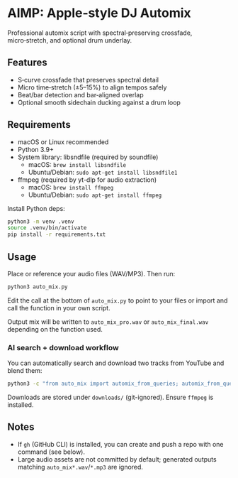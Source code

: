 # AIMP: Apple‑style DJ Automix

Professional automix script with spectral‑preserving crossfade, micro‑stretch, and optional drum underlay.

## Features
- S‑curve crossfade that preserves spectral detail
- Micro time‑stretch (±5–15%) to align tempos safely
- Beat/bar detection and bar‑aligned overlap
- Optional smooth sidechain ducking against a drum loop

## Requirements
- macOS or Linux recommended
- Python 3.9+
- System library: libsndfile (required by soundfile)
  - macOS: `brew install libsndfile`
  - Ubuntu/Debian: `sudo apt-get install libsndfile1`
- ffmpeg (required by yt-dlp for audio extraction)
  - macOS: `brew install ffmpeg`
  - Ubuntu/Debian: `sudo apt-get install ffmpeg`

Install Python deps:

```bash
python3 -m venv .venv
source .venv/bin/activate
pip install -r requirements.txt
```

## Usage
Place or reference your audio files (WAV/MP3). Then run:

```bash
python3 auto_mix.py
```

Edit the call at the bottom of `auto_mix.py` to point to your files or import and call the function in your own script.

Output mix will be written to `auto_mix_pro.wav` or `auto_mix_final.wav` depending on the function used.

### AI search + download workflow
You can automatically search and download two tracks from YouTube and blend them:

```bash
python3 -c "from auto_mix import automix_from_queries; automix_from_queries('artist1 song1', 'artist2 song2', out_file='ai_automix.wav')"
```

Downloads are stored under `downloads/` (git-ignored). Ensure `ffmpeg` is installed.

## Notes
- If `gh` (GitHub CLI) is installed, you can create and push a repo with one command (see below).
- Large audio assets are not committed by default; generated outputs matching `auto_mix*.wav`/`*.mp3` are ignored.
